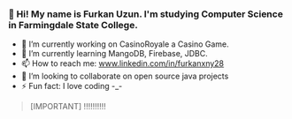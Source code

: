 ### 👋 Hi! My name is Furkan Uzun. I'm studying Computer Science in Farmingdale State College.



- 🔭 I’m currently working on CasinoRoyale a Casino Game.
- 🌱 I’m currently learning MangoDB, Firebase, JDBC.
- 📫 How to reach me: www.linkedin.com/in/furkanxny28
- 💞️ I’m looking to collaborate on open source java projects
- ⚡ Fun fact: I love coding -_-

>[IMPORTANT]
>!!!!!!!!!!

